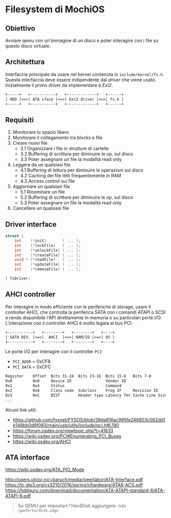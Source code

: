 # Filesystem di MochiOS

## Obiettivo
Avviare qemu con un'immagine di un disco e poter interagire con i file su questo disco virtuale. 

## Architettura
Interfaccia principale da usare nel kernel contenuta in `include/kernel/fs.h`. Questa interfaccia deve essere indipendente dal _driver_ che viene usato. Inizialmente il primo driver da implementare è _Ext2_.
```txt
+-----+   +-----------+   +-------------+   +------+
| HDD |<=>| ATA iface |<=>| Ext2 driver |<=>| fs.h |
+-----+   +-----------+   +-------------+   +------+
```

## Requisiti
1. Monitorare lo spazio libero
2. Monitorare il collegamento tra blocks e file
3. Creare nuovi file
	- 3.1 Organizzare i file in strutture di cartelle
	- 3.2 Buffering di scrittura per diminuire le op. sul disco
	- 3.3 Poter assegnare un file la modalità read only
4. Leggere da un qualsiasi file
	- 4.1 Buffering di lettura per diminuire le operazioni sul disco
	- 4.2 Caching dei file letti frequentemente in RAM
	- 4.3 Access control sui file
5. Aggiornare un qualsiasi file
	- 5.1 Rinominare un file
	- 5.2 Buffering di scritture per diminuire le op. sul disco
	- 5.3 Poter assegnare un file la modalità read only
6. Cancellare un qualsiasi file

## Driver interface
```c
struct {
	int    (*init)       ( ... );
	int    (*lockFile)	 ( ... );
	int    (*unlockFile) ( ... );
	int    (*createFile) ( ... );
	void * (*readFile)   ( ... );
	int    (*updateFile) ( ... );
	int    (*removeFile) ( ... );

} fsDriver;
```
## AHCI controller
Per interagire in modo efficiente con le periferiche di storage, usare il controller AHCI, che controlla la periferica SATA con i comandi ATAPI o SCSI e rende disponibile l'API direttamente in memoria o su particolari porte I/O. L'interazione con il controller AHCI è molto legata al bus PCI. 
```txt
+-----------+   +--------+   +--------+   +----+
| SATA DEV. |<=>|  AHCI  |<=>| RAM/IO |<=>| OS | 
+-----------+   +--------+   +--------+   +----+
```

Le porte I/O per interagire con il controller `PCI`: 
- `PCI_ADDR` = 0xCF8
- `PCI_DATA` = 0xCFC

```txt
Register	Offset	Bits 31-24	Bits 23-16	Bits 15-8	Bits 7-0
0x0			0x0	    Device ID				Vendor ID
0x1			0x4		Status					Command
0x2			0x8		Class code	Subclass	Prog IF		Revision ID
0x3			0xC		BIST		Header type	Latency Tmr	Cache Line Size
...
```

Alcuni link utili:
- https://github.com/fysnet/FYSOS/blob/39da816ac995fe246853c062dd1e148bb0d6f083/main/usb/utils/include/pci.h#L190
- https://forum.osdev.org/viewtopic.php?t=41833
- https://wiki.osdev.org/PCI#Enumerating_PCI_Buses
- https://wiki.osdev.org/AHCI
  
## ATA interface
https://wiki.osdev.org/ATA_PIO_Mode

http://users.utcluj.ro/~baruch/media/siee/labor/ATA-Interface.pdf
https://tc.gts3.org/cs3210/2016/spring/r/hardware/ATA8-ACS.pdf
https://hddguru.com/download/documentation/ATA-ATAPI-standard-6/ATA-ATAPI-6.pdf

> Su QEMU per impostart l'HardDisk aggiungere `-hda <path/to/disk.img>`
